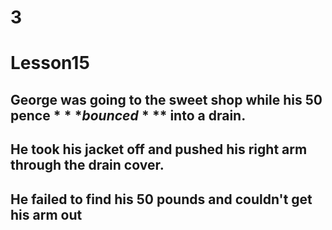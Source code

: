 # 3
# Lesson15
## George was going to the sweet shop while his 50 pence $***bounced***$ into a drain.
## He took his jacket off and pushed his right arm through the drain cover.
## He failed to find his 50 pounds and couldn't get his arm out 